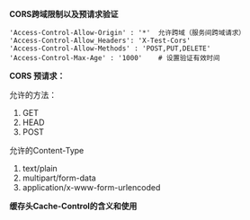**CORS跨域限制以及预请求验证**

```
'Access-Control-Allow-Origin' : '*'  允许跨域（服务间跨域请求）
'Access-Control-Allow_Headers': 'X-Test-Cors'
'Access-Control-Allow-Methods' : 'POST,PUT,DELETE'
'Access-Control-Max-Age' : '1000'    # 设置验证有效时间
```

**CORS 预请求：**

允许的方法：

1. GET
2. HEAD
3. POST

允许的Content-Type

1. text/plain
2. multipart/form-data
3. application/x-www-form-urlencoded



**缓存头Cache-Control的含义和使用**





